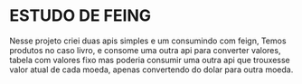 # ESTUDO DE FEING

Nesse projeto criei duas apis simples e um consumindo com feign, Temos produtos no caso livro, e consome uma outra api para converter valores, tabela com valores fixo mas poderia consumir uma outra api que trouxesse valor atual de cada moeda, apenas convertendo do dolar para outra moeda.
